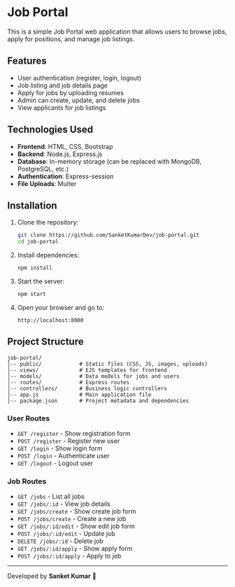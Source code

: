 # Job Portal

This is a simple Job Portal web application that allows users to browse jobs, apply for positions, and manage job listings.

## Features

- User authentication (register, login, logout)
- Job listing and job details page
- Apply for jobs by uploading resumes
- Admin can create, update, and delete jobs
- View applicants for job listings

## Technologies Used

- **Frontend**: HTML, CSS, Bootstrap
- **Backend**: Node.js, Express.js
- **Database**: In-memory storage (can be replaced with MongoDB, PostgreSQL, etc.)
- **Authentication**: Express-session
- **File Uploads**: Multer

## Installation

1. Clone the repository:
   ```sh
   git clone https://github.com/SanketKumarDev/job-portal.git
   cd job-portal
   ```
2. Install dependencies:
   ```sh
   npm install
   ```
3. Start the server:
   ```sh
   npm start
   ```
4. Open your browser and go to:
   ```
   http://localhost:8000
   ```

## Project Structure

```
job-portal/
│-- public/            # Static files (CSS, JS, images, uploads)
│-- views/             # EJS templates for frontend
│-- models/            # Data models for jobs and users
│-- routes/            # Express routes
│-- controllers/       # Business logic controllers
│-- app.js             # Main application file
│-- package.json       # Project metadata and dependencies
```


### User Routes

- `GET /register` - Show registration form
- `POST /register` - Register new user
- `GET /login` - Show login form
- `POST /login` - Authenticate user
- `GET /logout` - Logout user

### Job Routes

- `GET /jobs` - List all jobs
- `GET /jobs/:id` - View job details
- `GET /jobs/create` - Show create job form
- `POST /jobs/create` - Create a new job
- `GET /jobs/:id/edit` - Show edit job form
- `POST /jobs/:id/edit` - Update job
- `DELETE /jobs/:id` - Delete job
- `GET /jobs/:id/apply` - Show apply form
- `POST /jobs/:id/apply` - Apply to job


---

Developed by **Sanket Kumar** 🚀


